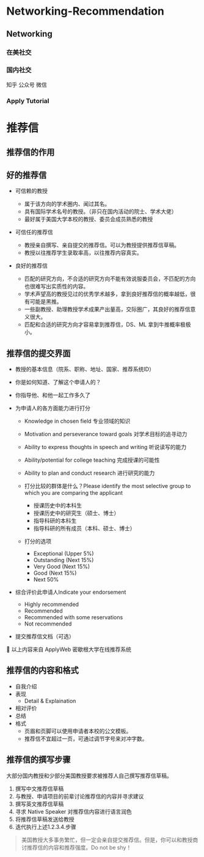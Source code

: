 # Networking-Recommendation

## Networking

### 在美社交 ###

### 国内社交 ###
知乎
公众号
微信

### Apply Tutorial ###

# 推荐信
## 推荐信的作用 ##

## 好的推荐信 ##

- 可信赖的教授
  - 属于该方向的学术圈内、闻过其名。
  - 具有国际学术名号的教授。（非只在国内活动的院士、学术大佬）
  - 最好属于美国大学本校的教授、委员会成员熟悉的教授

- 可信任的推荐信
  - 教授亲自撰写、亲自提交的推荐信。可以为教授提供推荐信草稿。
  - 教授以往推荐学生录取率高，以往推荐内容真实。

- 良好的推荐信
  - 匹配的研究方向，不合适的研究方向不能有效说服委员会，不匹配的方向也很难写出实质性的内容。
  - 学术声望高的教授见过的优秀学术越多，拿到良好推荐信的概率越低，很有可能是黑推。
  - 一些副教授、助理教授学术成果产出量高，交际圈广，其良好的推荐信意义很大。
  - 匹配和合适的研究方向才容易拿到推荐信，DS、ML 拿到牛推概率极极小。


## 推荐信的提交界面 ##
- 教授的基本信息（院系、职称、地址、国家、推荐系统ID）
- 你是如何知道、了解这个申请人的？ 
- 你指导他、和他一起工作多久了
- 为申请人的各方面能力进行打分
   - Knowledge in chosen field 专业领域的知识
   - Motivation and perseverance toward goals 对学术目标的追寻动力
   - Ability to express thoughts in speech and writing 听说读写的能力
   - Ability/potential for college teaching 完成授课的可能性
   - Ability to plan and conduct research 进行研究的能力

   - 打分比较的群体是什么？Please identify the most selective group to which you are comparing the applicant
     - 授课历史中的本科生
     - 授课历史中的研究生（硕士、博士）
     - 指导科研的本科生
     - 指导科研的所有成员（本科、硕士、博士）
   - 打分的选项
     - Exceptional (Upper 5%)
     - Outstanding (Next 15%)
     - Very Good (Next 15%)
     - Good (Next 15%)
     - Next 50%
     
 -  综合评价此申请人Indicate your endorsement
    - Highly recommended
    - Recommended
    - Recommended with some reservations
    - Not recommended
 - 提交推荐信文档（可选）  
 
:100: 以上内容来自 ApplyWeb 密歇根大学在线推荐系统

## 推荐信的内容和格式 ##

- 自我介绍
- 表现
  - Detail & Explaination
- 相对评价
- 总结
- 格式
  - 页眉和页脚可以使用申请者本校的公文模板。
  - 推荐信不宜超过一页，可通过调节字号来对冲字数。

## 推荐信的撰写步骤 ##
大部分国内教授和少部分美国教授要求被推荐人自己撰写推荐信草稿。

1. 撰写中文推荐信草稿
2. 与教授、申请项目的前辈讨论推荐信的内容并寻求建议
3. 撰写英文推荐信草稿
4. 寻求 Native Speaker 对推荐信内容进行语言润色
5. 将推荐信草稿发送给教授
6. 迭代执行上述1.2.3.4.步骤

> 美国教授大多事务繁忙，但一定会亲自提交推荐信。但是，你可以和教授商讨推荐信的内容和推荐强度。Do not be shy！


